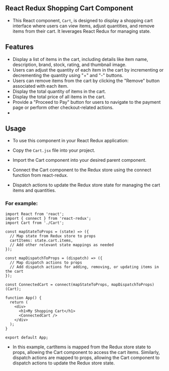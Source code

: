 ## React Redux Shopping Cart Component

- This React component, `Cart`, is designed to display a shopping cart interface where users can view items, adjust quantities, and remove items from their cart. It leverages React Redux for managing state.

## Features
- Display a list of items in the cart, including details like item name, description, brand, stock, rating, and thumbnail image.
- Users can adjust the quantity of each item in the cart by incrementing or decrementing the quantity using "+" and "-" buttons.
- Users can remove items from the cart by clicking the "Remove" button associated with each item.
- Display the total quantity of items in the cart.
- Display the total price of all items in the cart.
- Provide a "Proceed to Pay" button for users to navigate to the payment page or perform other checkout-related actions.
- 
## Usage
- To use this component in your React Redux application:

- Copy the `Cart.jsx` file into your project.
- Import the Cart component into your desired parent component.
- Connect the Cart component to the Redux store using the connect function from react-redux.
- Dispatch actions to update the Redux store state for managing the cart items and quantities.
  
### For example:

```
import React from 'react';
import { connect } from 'react-redux';
import Cart from './Cart';

const mapStateToProps = (state) => ({
  // Map state from Redux store to props
  cartItems: state.cart.items,
  // Add other relevant state mappings as needed
});

const mapDispatchToProps = (dispatch) => ({
  // Map dispatch actions to props
  // Add dispatch actions for adding, removing, or updating items in the cart
});

const ConnectedCart = connect(mapStateToProps, mapDispatchToProps)(Cart);

function App() {
  return (
    <div>
      <h1>My Shopping Cart</h1>
      <ConnectedCart />
    </div>
  );
}

export default App;
```
- In this example, cartItems is mapped from the Redux store state to props, allowing the Cart component to access the cart items. Similarly, dispatch actions are mapped to props, allowing the Cart component to dispatch actions to update the Redux store state.






